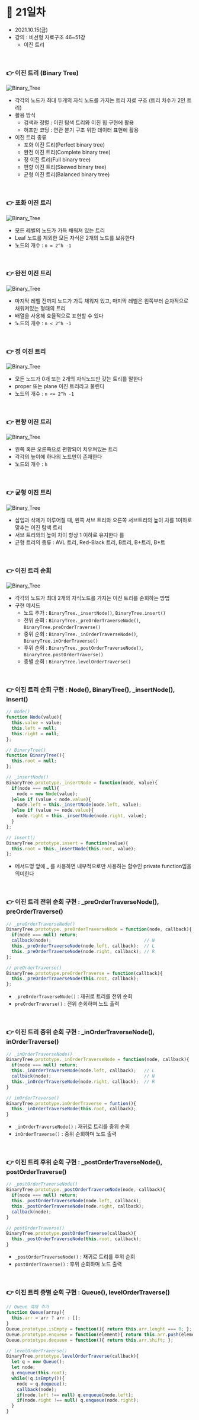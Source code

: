# 📌 21일차 
- 2021.10.15(금)
- 강의 : 비선형 자료구조 46~51강
  - 이진 트리


<br> 




### 👉 이진 트리 (Binary Tree)

![Binary_Tree](img/008.png)

- 각각의 노드가 최대 두개의 자식 노드를 가지는 트리 자료 구조 (트리 차수가 2인 트리)
- 활용 방식
  - 검색과 정렬 : 이진 탐색 트리와 이진 힙 구현에 활용
  - 허프만 코딩 : 연관 분기 구조 위한 데이터 표현에 활용
- 이진 트리 종류
  - 포화 이진 트리(Perfect binary tree)
  - 완전 이진 트리(Complete binary tree)
  - 정 이진 트리(Full binary tree)
  - 편향 이진 트리(Skewed binary tree)
  - 균형 이진 트리(Balanced binary tree)


<br>



### 👉 포화 이진 트리

![Binary_Tree](img/009.png)

- 모든 레벨의 노드가 가득 채워져 있는 트리
- Leaf 노드를 제외한 모든 자식은 2개의 노드를 보유한다
- 노드의 개수 : `n = 2^h -1`

<br> 



### 👉 완전 이진 트리

![Binary_Tree](img/010.png)

- 마지막 레벨 전까지 노드가 가득 채워져 있고, 마지막 레벨은 왼쪽부터 순차적으로 채워져있는 형태의 트리
- 배열을 사용해 효율적으로 표현할 수 있다
- 노드의 개수 : `n < 2^h -1`

<br> 




### 👉 정 이진 트리

![Binary_Tree](img/011.png)

- 모든 노드가 0개 또는 2개의 자식노드만 갖는 트리를 말한다
- proper 또는 plane 이진 트리라고 불린다
- 노드의 개수 : `n <= 2^h -1`

<br> 




### 👉 편향 이진 트리

![Binary_Tree](img/012.png)

- 왼쪽 혹은 오른쪽으로 편향되어 치우쳐있는 트리
- 각각의 높이에 하나의 노드만이 존재한다
- 노드의 개수 : `h`

<br> 



### 👉 균형 이진 트리

![Binary_Tree](img/013.png)

- 삽입과 삭제가 이루어질 때, 왼쪽 서브 트리와 오른쪽 서브트리의 높이 차를 1이하로 맞추는 이진 탐색 트리
- 서브 트리와의 높이 차이 항상 1 이하로 유지한다 를
- 균형 트리의 종류 : AVL 트리, Red-Black 트리, B트리, B+트리, B*트

<br> 



### 👉 이진 트리 순회

![Binary_Tree](img/014.png)

- 각각의 노드가 최대 2개의 자식노드를 가지는 이진 트리를 순회하는 방법
- 구현 메서드
  - 노드 추가 : `BinaryTree._insertNode()`, `BinaryTree.insert()`
  - 전위 순회 : `BinaryTree._preOrderTraverseNode()`, `BinaryTree.preOrderTraverse()`
  - 중위 순회 : `BinaryTree._inOrderTraverseNode()`, `BinaryTree.inOrderTraverse()`
  - 후위 순회 : `BinaryTree._postOrderTraverseNode()`, `BinaryTree.postOrderTraverse()`
  - 층별 순회 : `BinaryTree.levelOrderTraverse()`

<br> 



### 👉 이진 트리 순회 구현 : Node(), BinaryTree(), _insertNode(), insert()
```javascript
// Node()
function Node(value){
  this.value = value;
  this.left = null;
  this.right = null;
};

// BinaryTree()
function BinaryTree(){
  this.root = null; 
};

// _insertNode()
BinaryTree.prototype._insertNode = function(node, value){
  if(node === null){
    node = new Node(value);
  }else if (value < node.value){
    node.left = this._insertNode(node.left, value);
  }else if (value >= node.value){
    node.right = this._insertNode(node.right, value);
  }
};

// insert()
BinaryTree.prototype.insert = function(value){
  this.root = this._insertNode(this.root, value);
};
```
- 메서드명 앞에 _ 를 사용하면 내부적으로만 사용하는 함수인 private function임을 의미한다

<br> 



### 👉 이진 트리 전위 순회 구현 : _preOrderTraverseNode(), preOrderTraverse()
```javascript
// _preOrderTraverseNode()
BinaryTree.prototype._preOrderTraverseNode = function(node, callback){
  if(node === null) return;
  callback(node);                                   // N
  this._preOrderTraverseNode(node.left, callback);  // L
  this._preOrderTraverseNode(node.right, callback); // R
};

// preOrderTraverse()
BinaryTree.prototype.preOrderTraverse = function(callback){
  this._preOrderTraverseNode(this.root, callback);
};
```
- `_preOrderTraverseNode()` : 재귀로 트리를 전위 순회 
- `preOrderTraverse()` : 전위 순회하며 노드 출력 

<br> 



### 👉 이진 트리 중위 순회 구현 : _inOrderTraverseNode(), inOrderTraverse()
```javascript
// _inOrderTraverseNode()
BinaryTree.prototype._inOrderTraverseNode = function(node, callback){
  if(node === null) return;
  this._inOrderTraverseNode(node.left, callback);   // L
  callback(node);                                   // N
  this._inOrderTraverseNode(node.right, callback);  // R
}

// inOrderTraverse()
BinaryTree.prototype.inOrderTraverse = funtion(){
  this._inOrderTraverseNode(this.root, callback);
}

```
- `_inOrderTraverseNode()` : 재귀로 트리를 중위 순회
- `inOrderTraverse()` : 중위 순회하며 노드 출력 

<br> 


### 👉 이진 트리 후위 순회 구현 : _postOrderTraverseNode(), postOrderTraverse()
```javascript
// _postOrderTraverseNode()
BinaryTree.prototype._postOrderTraverseNode(node, callback){
  if(node === null) return;
  this._postOrderTraverseNode(node.left, callback);
  this._postOrderTraverseNode(node.right, callback);
  callback(node);
}

// postOrderTraverse()
BinaryTree.prototype.postOrderTraverse(callback){
  this._postOrderTraverseNode(this.root, callback);
}
```
- `_postOrderTraverseNode()` : 재귀로 트리를 후위 순회
- `postOrderTraverse()` : 후위 순회하며 노드 출력 

<br> 


### 👉 이진 트리 층별 순회 구현 : Queue(), levelOrderTraverse()
```javascript
// Queue 객체 추가
function Queue(array){
  this.arr = arr ? arr : [];
}
Queue.prototype.isEmpty = function(){ return this.arr.lenght === 0; };
Queue.prototype.enqueue = function(element){ return this.arr.push(element); };
Queue.prototype.dequeue = function(){ return this.arr.shift; };

// levelOrderTraverse()
BinaryTree.prototype.levelOrderTraverse(callback){
  let q = new Queue();
  let node;
  q.enqueue(this.root);
  while(!q.isEmpty()){
    node = q.dequeue();
    callback(node);
    if(node.left !== null) q.enqueue(node.left);
    if(node.right !== null) q.enqueue(node.right);
  }
}
```

<br> 



